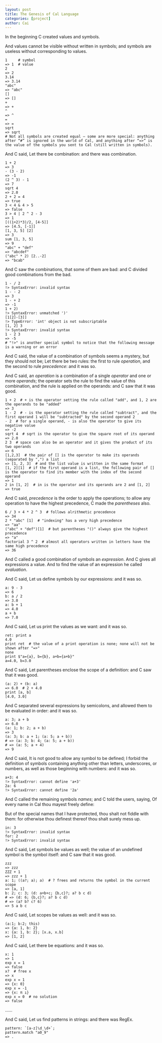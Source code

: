 ```yaml
---
layout: post
title: The Genesis of Cal Language
categories: [project]
author: Cai
---
```


In the beginning C created values and symbols.

And values cannot be visible without written in symbols; and symbols are useless without corresponding to values.

```
1     # symbol
=> 1  # value
2
=> 2
3.14
=> 3.14
"abc"
=> "abc"
[]
=> []
+
=> +
^
=> ^
=
=> =
sqrt
=> sqrt
# Not all symbols are created equal – some are more special: anything after “#” is ignored in the world of Cal, and anything after “=>” is the value of the symbols you sent to Cal (still written in symbols).
```

And C said, Let there be combination: and there was combination.

```
1 + 2
=> 3
- (3 - 2)
=> -1
(2 ^ 3) - 1
=> 7
sqrt 4
=> 2.0
2 + 2 = 4
=> true
3 < 4 & 4 > 5
=> false
3 > 4 | 2 ^ 2 - 3
=> 1
[((1+2)*3)/2, [4-5]]
=> [4.5, [-1]]
[1, 3, 5] [2]
=> 3
sum [1, 3, 5]
=> 9
"abc" + "def"
=> "abcdef"
("abc" * 2) [2..-2]
=> "bcab"
```

And C saw the combinations, that some of them are bad: and C divided good combinations from the bad.

```
1 - / 2
!> SyntaxError: invalid syntax
1 - - 2
=> 3
1 - + 2
=> -1
1 + 2)
!> SyntaxError: unmatched ')'
[1[2]-[3]]
!> TypeError: 'int' object is not subscriptable
[1, 2] 3
!> SyntaxError: invalid syntax
1 - 2 3
=> -5
# "!>" is another special symbol to notice that the following message is a warning or an error
```

And C said, the value of a combination of symbols seems a mystery, but they should not be; Let there be two rules: the first to rule *operation*, and the second to rule *precedence*: and it was so.

And C said, an *operation* is a combination of a single *operator* and one or more *operands*; the operator sets the rule to find the value of this combination, and the rule is applied on the operands: and C saw that it was good.

```
1 + 2  # + is the operator setting the rule called "add", and 1, 2 are the operands to be "added"
=> 3
1 - 2  # - is the operator setting the rule called "subtract", and the first operand 1 will be "subtracted" by the second operand 2
- 2  # for a single operand, - is also the operator to give its negative value
=> -2
sqrt 4  # sqrt is the operator to give the square root of its operand
=> 2.0
2 3  # space can also be an operator and it gives the product of its two operands
=> 6
[1,2,3]  # the pair of [] is the operator to make its operands (separated by ",") a list
=> [1, 2, 3]  # and the list value is written in the same format
[1, 2][1]  # if the first operand is a list, the following pair of [] is the operator to find its member with the index of the second operand
=> 1
2 in [1, 2]  # in is the operator and its operands are 2 and [1, 2]
=> true
```

And C said, *precedence* is the order to apply the operations; to allow any operation to have the highest precedence, C made the *parentheses* also.

```
6 / 3 + 4 * 2 ^ 3  # follows alrithmetic precedence
=> 34
2 * "abc" [1]  # "indexing" has a very high precedence
=> "aa"
("abc" + "def")[1]  # but parentheses "()" always give the highest precedence 
=> "a"
factorial 3 ^ 2  # almost all operators written in letters have the same high precedence
=> 36
```

And C called a good combination of symbols an *expression*. And C gives all expressions a value. And to find the value of an expression he called *evaluation*.

And C said, Let us define symbols by our expressions: and it was so.

```
a: 9 - 3
=> 6
b: a / 2
=> 3.0
a: b + 1
=> 4.0
a + b
=> 7.0
```

And C said, Let us print the values as we want: and it was so.

```
ret: print a
4.0
print ret  # the value of a print operation is none; none will not be shown after "=>"
none
print $"a={a}, b={b}, a+b={a+b}"
a=4.0, b=3.0
```

And C said, Let parentheses enclose the scope of a definition: and C saw that it was good.

```
(a: 2) + (b: a)
=> 6.0  # 2 + 4.0
print [a, b]
[4.0, 3.0]
```

And C separated several expressions by semicolons, and allowed them to be evaluated in order: and it was so.

```
a: 3; a + b
=> 6.0
(a: 1; b: 2; a + b)
=> 3
(a: 3; b: a + 1; (a: 5; a + b))
# => (a: 3; b: 4; (a: 5; a + b))
# => (a: 5; a + 4)
=> 9
```

And C said, It is not good to allow any symbol to be defined; I forbid the definition of symbols containing anything other than letters, underscores, or numbers, as well as those beginning with numbers: and it was so.

```
a+3: 4
!> SyntaxError: cannot define 'a+3'
2a: 6
!> SyntaxError: cannot define '2a'
```

And C called the remaining symbols *names*; and C told the users, saying, Of every name in Cal thou mayest freely define:

But of the special names that I have protected, thou shalt not fiddle with them: for otherwise thou definest thereof thou shalt surely mess up.

```
in: 3
!> SyntaxError: invalid syntax
for: 2
!> SyntaxError: invalid syntax
```

And C said, Let symbols be values as well; the value of an undefined symbol is the symbol itself: and C saw that it was good.

```
zzz
=> zzz
ZZZ + 1
=> zzz + 1
a: 1; ((a?; a); a)  # ? frees and returns the symbol in the current scope
=> [a, 1]
b: 2; c: 3; (d: a+b+c; {b,c}?; a? b c d)
# => (d: 6; {b,c}?; a? b c d)
# => (a? b? c? 6)
=> 5 a b c
```

And C said, Let scopes be values as well: and it was so.

```
(a:1; b:2; this)
=> {a: 1, b: 2}
x: {a: 1, b: 2}; [x.a, x.b]
=> [1, 2]
```

And C said, Let there be equations: and it was so.

```
x: 1
=> 1
exp x = 1
=> false
x?  # free x
=> x
exp x = 1
=> {x: 0}
exp x = -1
=> {x: π ı}
exp x = 0  # no solution
=> false
```

……

And C said, Let us find patterns in strings: and there was RegEx.

```
pattern: `[a-z]\d_\d+`;
pattern.match "a0_9"
=> .
```

